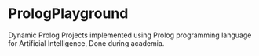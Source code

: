 # PrologPlayground
Dynamic Prolog Projects implemented using Prolog programming language for Artificial Intelligence, Done during academia.
